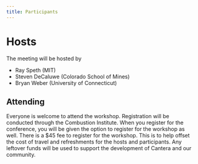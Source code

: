```yaml
---
title: Participants
---
```

# Hosts

The meeting will be hosted by

* Ray Speth (MIT)
* Steven DeCaluwe (Colorado School of Mines)
* Bryan Weber (University of Connecticut)

## Attending

Everyone is welcome to attend the workshop. Registration will be conducted through the Combustion Institute.
When you register for the conference, you will be given the option to register for the workshop as well.
There is a $45 fee to register for the workshop. This is to help offset the cost of travel and refreshments for the hosts and participants.
Any leftover funds will be used to support the development of Cantera and our community.
